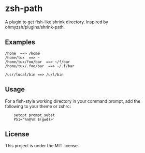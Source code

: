 # zsh-path

A plugin to get fish-like shrink directory. Inspired by ohmyzsh/plugins/shrink-path.

## Examples

```
/home  ==> /home
/home/tux  ==> ~
/home/tux/foo/bar  ==> ~/f/bar
/home/tux/.foo/bar  ==> ~/.f/bar

/usr/local/bin ==> /u/l/bin
```

## Usage

For a fish-style working directory in your command prompt, add the following to your theme or zshrc:

```
    setopt prompt_subst
    PS1='%n@%m $(gwd)>'
```

## License

This project is under the MIT license.